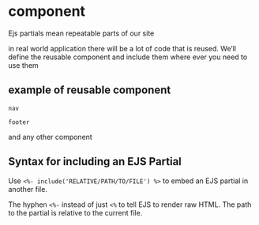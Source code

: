 # component

Ejs partials  mean repeatable parts of our site 

in real world application there will be a lot of code that is reused. We’ll define the reusable component  and include them where ever you need to use them 

## example of reusable component 

```nav```

```footer```

and any other component 

## Syntax for including an EJS Partial

Use ```<%- include('RELATIVE/PATH/TO/FILE') %>``` to embed an EJS partial in another file.

The hyphen ```<%-``` instead of just ```<%``` to tell EJS to render raw HTML.
The path to the partial is relative to the current file.





